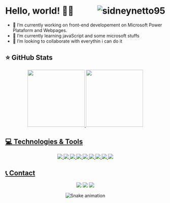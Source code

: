 <html>
  
# Hello, world! 👋🏼 <img align="right" alt="sidneynetto95" src="https://komarev.com/ghpvc/?username=sidneynetto95&color=brightgreen"/>

- 🔭 I’m currently working on front-end developement on Microsoft Power Plataform and Webpages. 
- 🌱 I’m currently learning javaScript and some microsoft stuffs
- 👯 I’m looking to collaborate with everythin i can do it

## ⭐ GitHub Stats

<div align="center">
  <a href="https://github.com/sidneynetto95">
  <img height="180em" src="https://github-readme-stats.vercel.app/api?username=sidneynetto95&show_icons=true&theme=dracula&include_all_commits=true&count_private=true"/>
  <img height="180em" src="https://github-readme-stats.vercel.app/api/top-langs/?username=sidneynetto95&layout=compact&langs_count=7&theme=dracula"/>
</div>
  
  ## 💻 Technologies & Tools
  
  <div align="center">
     <img src="https://img.shields.io/badge/HTML5-E34F26?style=for-the-badge&logo=html5&logoColor=white">
     <img src="https://img.shields.io/badge/CSS3-1572B6?style=for-the-badge&logo=css3&logoColor=white">
     <img src="https://img.shields.io/badge/JavaScript-F7DF1E?style=for-the-badge&logo=javascript&logoColor=black">
     <img src="https://img.shields.io/badge/React-20232A?style=for-the-badge&logo=react&logoColor=61DAFB">
     <img src="https://img.shields.io/badge/TypeScript-007ACC?style=for-the-badge&logo=typescript&logoColor=white">
     <img src="https://img.shields.io/badge/Java-ED8B00?style=for-the-badge&logo=java&logoColor=white">
     <img src="https://camo.githubusercontent.com/de3012ca40ba3ef433da8807996576d3cafaccf638909e83b1048b1d8aec3b77/68747470733a2f2f696d672e736869656c64732e696f2f62616467652f537072696e675f426f6f742d4632463446393f7374796c653d666f722d7468652d6261646765266c6f676f3d737072696e672d626f6f74">
     <img src="https://img.shields.io/badge/PostgreSQL-316192?style=for-the-badge&logo=postgresql&logoColor=white">
     <img src="https://img.shields.io/badge/Node.js-43853D?style=for-the-badge&logo=node.js&logoColor=white">
  </div>   
  
  ## 📞 Contact
  
  <div  align="center">
  <a href="mailto:sidneynetto.2014@gmail.com" target="_blank"><img src="https://img.shields.io/badge/Gmail-D14836?style=for-the-badge&logo=gmail&logoColor=white" target="_blank"></a>
  <a href="https://www.linkedin.com/in/sidneynetto95" target="_blank"><img src="https://img.shields.io/badge/LinkedIn-0077B5?style=for-the-badge&logo=linkedin&logoColor=white" target="_blank"><a>
   <a href="https://api.whatsapp.com/send?1=pt_BR&phone=5521984063638" target=_blank><img src="https://img.shields.io/badge/WhatsApp-25D366?style=for-the-badge&logo=whatsapp&logoColor=white" target=_blank></a>
   <br>

 
  ![Snake animation](https://github.com/sidneynetto95/sidneynetto95/blob/output/github-contribution-grid-snake.svg)
 
 </div>
    </html> 
  
